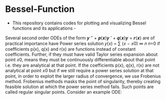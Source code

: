 # Bessel-Function
- This repository contains codes for plotting and visualizing Bessel functions and its applications -


Several second order ODEs of the form 𝒚
′′ + 𝒑(𝒙)𝒚
′ + 𝒒(𝒙)𝒚 = 𝒓(𝒙) are of 
practical importance have Power series solution 𝑦(𝑥) = ∑ (𝑥 − 𝑥0)
∞ 𝑛
𝑛=0
if 
coefficients p(x), q(x) and r(x) are functions instead of constant coefficients. 
Further, if they must have valid Taylor series expansion about point 𝑥0, means they 
must be continuously differentiable about that point i.e. they are analytical at that 
point.
If the coefficients p(x), q(x), r(x) are not analytical at point 𝑥0 but if we still require 
a power series solution at that point, in order to exploit the larger radius of 
convergence, we use Frobenius method. Frobenius methods masks the point of 
singularity, thereby creating feasible solution at which the power series method 
fails. Such points are called regular singular points.
Consider an example ODE:
